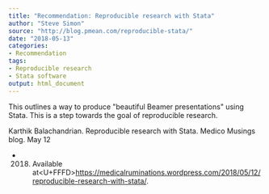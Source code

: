 ```yaml
---
title: "Recommendation: Reproducible research with Stata"
author: "Steve Simon"
source: "http://blog.pmean.com/reproducible-stata/"
date: "2018-05-13"
categories:
- Recommendation
tags:
- Reproducible research
- Stata software
output: html_document
---
```


This outlines a way to produce "beautiful Beamer presentations" using
Stata. This is a step towards the goal of reproducible
research.

<!---More--->

Karthik Balachandrian. Reproducible research with Stata. Medico Musings
blog. May 12
- 2018. Available
at<U+FFFD><https://medicalruminations.wordpress.com/2018/05/12/reproducible-research-with-stata/>.


